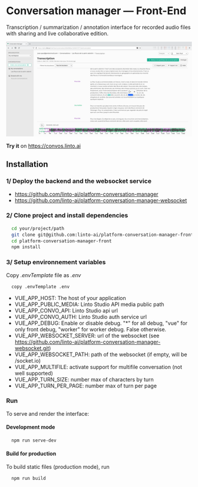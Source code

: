 # Conversation manager — Front-End

Transcription / summarization / annotation interface for recorded audio files with sharing and live collaborative edition.

![screenshot](./public/img/Screenshot.png)

**Try it** on https://convos.linto.ai

## Installation

### 1/ Deploy the backend and the websocket service

- https://github.com/linto-ai/platform-conversation-manager
- https://github.com/linto-ai/platform-conversation-manager-websocket

### 2/ Clone project and install dependencies

```bash
  cd your/project/path
  git clone git@github.com:linto-ai/platform-conversation-manager-front.git
  cd platform-conversation-manager-front
  npm install
```

### 3/ Setup environnement variables

Copy _.envTemplate_ file as _.env_

```bash
  copy .envTemplate .env
```

- VUE_APP_HOST: The host of your application
- VUE_APP_PUBLIC_MEDIA: Linto Studio API media public path
- VUE_APP_CONVO_API: Linto Studio api url
- VUE_APP_CONVO_AUTH: Linto Studio auth service url
- VUE_APP_DEBUG: Enable or disable debug. "\*" for all debug, "vue" for only front debug, "worker" for worker debug. False otherwise.
- VUE_APP_WEBSOCKET_SERVER: url of the websocket (see https://github.com/linto-ai/platform-conversation-manager-websocket.git)
- VUE_APP_WEBSOCKET_PATH: path of the websocket (if empty, will be /socket.io)
- VUE_APP_MULTIFILE: activate support for multifile conversation (not well supported)
- VUE_APP_TURN_SIZE: number max of characters by turn
- VUE_APP_TURN_PER_PAGE: number max of turn per page

### Run

To serve and render the interface:

#### Development mode

```bash
  npm run serve-dev
```

#### Build for production

To build static files (production mode), run

```bash
  npm run build
```
